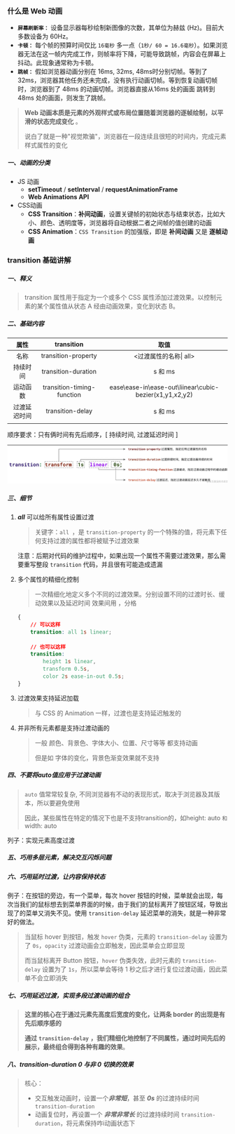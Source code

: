 ### 什么是 Web 动画

* **`屏幕刷新率：`** 设备显示器每秒绘制新图像的次数，其单位为赫兹 (Hz)。目前大多数设备为 60Hz。
* **`卡顿：`** 每个帧的预算时间仅比 `16毫秒` 多一点（`1秒/ 60 = 16.6毫秒`）。如果浏览器无法在这一帧内完成工作，则帧率将下降，可能导致跳帧，内容会在屏幕上抖动。此现象通常称为卡顿。
* **`跳帧：`** 假如浏览器动画分别在 16ms, 32ms, 48ms时分别切帧。等到了 32ms，浏览器其他任务还未完成，没有执行动画切帧。等到恢复动画切帧时，浏览器到了 48ms 的动画切帧。浏览器直接从16ms 处的画面 跳转到 48ms 处的画面，则发生了跳帧。

> **Web 动画本质是元素的外观样式或布局位置随着浏览器的逐帧绘制，以平滑的状态完成变化** 。
>
> 说白了就是一种"视觉欺骗"，浏览器在一段连续且很短的时间内，完成元素样式属性的变化

##### 一、动画的分类

* JS 动画
  * **setTimeout** / **setInterval** / **requestAnimationFrame**
  * **Web Animations API**
* CSS动画
  * **CSS Transition**：**补间动画**，设置关键帧的初始状态与结束状态，比如大小、颜色、透明度等，浏览器将自动根据二者之间帧的值创建的动画
  * **CSS Animation**：`CSS Transition` 的加强版，即是 **补间动画** 又是 **逐帧动画**

### transition 基础讲解

##### 一、释义

> transition 属性用于指定为一个或多个 CSS 属性添加过渡效果。以控制元素的某个属性值从状态 A 经由动画效果，变化到状态 B。

##### 二、基础内容

|     属性     |         transition         |                          取值                          |
| :----------: | :------------------------: | :-----------------------------------------------------: |
|     名称     |    transition-property    |                 <过渡属性的名称\| all>                 |
|   持续时间   |    transition-duration    |                         s 和 ms                         |
|   运动函数   | transition-timing-function | ease\ease-in\ease-out\liinear\cubic-bezier(x1,y1,x2,y2) |
| 过渡延迟时间 |      transition-delay      |                         s 和 ms                         |
|              |                            |                                                        |

顺序要求：只有俩时间有先后顺序，[ 持续时间, 过渡延迟时间 ]

![1699977580028](image/01.过渡基础/1699977580028.png)

##### 三、细节

1. ***all***  可以给所有属性设置过渡

   > 关键字：`all `，是 `transition-property` 的一个特殊的值，将元素下任何支持过渡的属性都将被赋予过渡效果
   >

   注意：后期对代码的维护过程中，如果出现一个属性不需要过渡效果，那么需要重写整段 `transition` 代码，并且很有可能造成遗漏
2. 多个属性的精细化控制

   > 一次精细化地定义多个不同的过渡效果。分别设置不同的过渡时长、缓动效果以及延迟时间
   > 效果间用 ，分格
   >

   ```css
   {
       // 可以这样
       transition: all 1s linear;

       // 也可以这样
       transition: 
           height 1s linear, 
           transform 0.5s,
           color 2s ease-in-out 0.5s;
   }
   ```
3. 过渡效果支持延迟加载

   > 与 CSS 的 Animation 一样，过渡也是支持延迟触发的
   >
4. 并非所有元素都是支持过渡动画的

   > 一般 颜色、背景色、字体大小、位置、尺寸等等 都支持动画
   >
   > 但是如 字体的变化，背景色渐变效果就不支持
   >

##### 四、不要将auto值应用于过渡动画

> `auto` 值常常较复杂, 不同浏览器有不动的表现形式，取决于浏览器及其版本，所以要避免使用
>
> 因此，某些属性在特定的情况下也是不支持transition的，如height: auto `和`width: auto

列子：实现元素高度过渡

##### 五、巧用多层元素，解决交互闪烁问题

##### 六、巧用延时过渡，让内容保持状态

例子：在按钮的旁边，有一个菜单，每次 hover 按钮的时候，菜单就会出现，每次当我们的鼠标想去到菜单界面的时候，由于我们的鼠标离开了按钮区域，导致出现了的菜单又消失不见。使用 `transition-delay` 延迟菜单的消失，就是一种非常好的做法。

> 当鼠标 hover 到按钮，触发 `hover` 伪类，元素的 `transition-delay` 设置为了 `0s`，`opacity` 过渡动画会立即触发，因此菜单会立即显现
>
> 而当鼠标离开 Button 按钮，`hover` 伪类失效，此时元素的 `transition-delay` 设置为了 `1s`，所以菜单会等待 1 秒之后才进行复位过渡动画，因此菜单不会立即消失

##### 七、巧用延迟过渡，实现多段过渡动画的组合

> **这里的核心在于通过元素先高度后宽度的变化，让两条 border 的出现是有先后顺序感的**
>
> **通过** **`transition-delay`** **，我们精细化地控制了不同属性，通过时间先后的展示，最终组合得到各种有趣的效果**。



##### 八、transition-duration 0 与非 0 切换的效果

> 核心：
>
> * 交互触发动画时，设置一个***非常短***，甚至 ***0s*** 的过渡持续时间 `transition-duration`
> * 动画复位时，再设置一个 ***非常非常长***  的过渡持续时间 `transition-duration`，将元素保持咋i动画状态下
